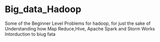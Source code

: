# Big_data_Hadoop
Some of the Beginner Level Problems for hadoop, for just the sake of Understanding how Map Reduce,Hive, Apache Spark and Storm Works
Intorduction to biug fata
